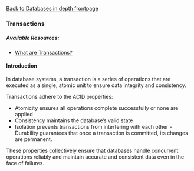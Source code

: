 [Back to Databases in depth frontpage](11-databases-in-depth.md)

### Transactions

##### Available Resources:

- [What are Transactions?](https://fauna.com/blog/database-transaction)

#### Introduction

In database systems, a transaction is a series of operations that are executed as a single, atomic unit to ensure data integrity and consistency.

Transactions adhere to the ACID properties:

- Atomicity ensures all operations complete successfully or none are applied
- Consistency maintains the database’s valid state
- Isolation prevents transactions from interfering with each other - Durability guarantees that once a transaction is committed, its changes are permanent.

These properties collectively ensure that databases handle concurrent operations reliably and maintain accurate and consistent data even in the face of failures.
